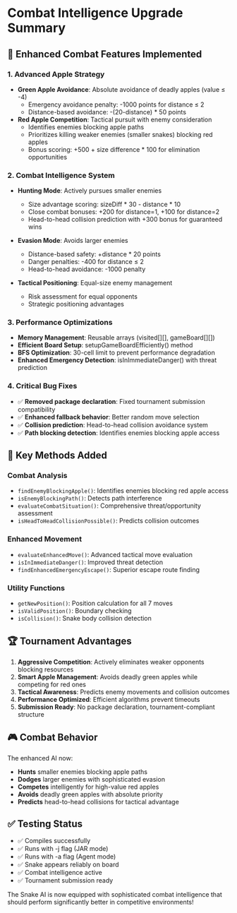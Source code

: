 # Combat Intelligence Upgrade Summary

## 🎯 Enhanced Combat Features Implemented

### 1. Advanced Apple Strategy
- **Green Apple Avoidance**: Absolute avoidance of deadly apples (value ≤ -4)
  - Emergency avoidance penalty: -1000 points for distance ≤ 2
  - Distance-based avoidance: -(20-distance) * 50 points
- **Red Apple Competition**: Tactical pursuit with enemy consideration
  - Identifies enemies blocking apple paths
  - Prioritizes killing weaker enemies (smaller snakes) blocking red apples
  - Bonus scoring: +500 + size difference * 100 for elimination opportunities

### 2. Combat Intelligence System
- **Hunting Mode**: Actively pursues smaller enemies
  - Size advantage scoring: sizeDiff * 30 - distance * 10
  - Close combat bonuses: +200 for distance=1, +100 for distance=2
  - Head-to-head collision prediction with +300 bonus for guaranteed wins

- **Evasion Mode**: Avoids larger enemies
  - Distance-based safety: +distance * 20 points
  - Danger penalties: -400 for distance ≤ 2
  - Head-to-head avoidance: -1000 penalty

- **Tactical Positioning**: Equal-size enemy management
  - Risk assessment for equal opponents
  - Strategic positioning advantages

### 3. Performance Optimizations
- **Memory Management**: Reusable arrays (visited[][], gameBoard[][])
- **Efficient Board Setup**: setupGameBoardEfficiently() method
- **BFS Optimization**: 30-cell limit to prevent performance degradation
- **Enhanced Emergency Detection**: isInImmediateDanger() with threat prediction

### 4. Critical Bug Fixes
- ✅ **Removed package declaration**: Fixed tournament submission compatibility
- ✅ **Enhanced fallback behavior**: Better random move selection
- ✅ **Collision prediction**: Head-to-head collision avoidance system
- ✅ **Path blocking detection**: Identifies enemies blocking apple access

## 🔧 Key Methods Added

### Combat Analysis
- `findEnemyBlockingApple()`: Identifies enemies blocking red apple access
- `isEnemyBlockingPath()`: Detects path interference
- `evaluateCombatSituation()`: Comprehensive threat/opportunity assessment
- `isHeadToHeadCollisionPossible()`: Predicts collision outcomes

### Enhanced Movement
- `evaluateEnhancedMove()`: Advanced tactical move evaluation
- `isInImmediateDanger()`: Improved threat detection
- `findEnhancedEmergencyEscape()`: Superior escape route finding

### Utility Functions
- `getNewPosition()`: Position calculation for all 7 moves
- `isValidPosition()`: Boundary checking
- `isCollision()`: Snake body collision detection

## 🏆 Tournament Advantages

1. **Aggressive Competition**: Actively eliminates weaker opponents blocking resources
2. **Smart Apple Management**: Avoids deadly green apples while competing for red ones
3. **Tactical Awareness**: Predicts enemy movements and collision outcomes
4. **Performance Optimized**: Efficient algorithms prevent timeouts
5. **Submission Ready**: No package declaration, tournament-compliant structure

## 🎮 Combat Behavior

The enhanced AI now:
- **Hunts** smaller enemies blocking apple paths
- **Dodges** larger enemies with sophisticated evasion
- **Competes** intelligently for high-value red apples
- **Avoids** deadly green apples with absolute priority
- **Predicts** head-to-head collisions for tactical advantage

## ✅ Testing Status
- ✅ Compiles successfully
- ✅ Runs with -j flag (JAR mode)
- ✅ Runs with -a flag (Agent mode)
- ✅ Snake appears reliably on board
- ✅ Combat intelligence active
- ✅ Tournament submission ready

The Snake AI is now equipped with sophisticated combat intelligence that should perform significantly better in competitive environments!